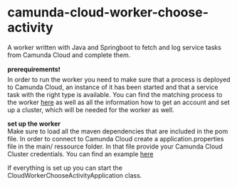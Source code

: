 # camunda-cloud-worker-choose-activity
A worker written with Java and Springboot to fetch and log service tasks from Camunda Cloud and complete them. 

 **prerequirements**:exclamation: \
In order to run the worker you need to make sure that a process is deployed to Camunda Cloud, an instance of it has been started and that a service task with the right type is available. You can find the matching process to the worker [here](https://github.com/Nlea/camunda-cloud-corona-update-process) as well as all the information how to get an account and set up a cluster, which will be needed for the worker as well.

**set up the worker** \
Make sure to load all the maven dependencies that are included in the pom file. In order to connect to Camunda Cloud create a application.properties file in the main/ ressource folder. In that file provide your Camunda Cloud Cluster credentials. You can find an example [here](https://docs.camunda.io/docs/guides/setting-up-development-project#configure-connection) 

If everything is set up you can start the CloudWorkerChooseActivityApplication class. 
